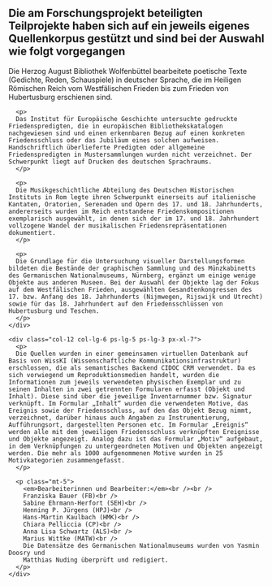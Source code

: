 <div class="breakout">
  <div class="blue-bar bg-gray py-5 py-xl-6 mb-5 d-flex align-items-center">
    <div class="container">
      <h2>
        Die am Forschungsprojekt beteiligten Teilprojekte haben sich auf ein jeweils eigenes Quellenkorpus gestützt und sind bei der Auswahl wie folgt vorgegangen
      </h2>
    </div>
  </div>
</div>

<div class="breakout-lg">
  <div class="row mx-lg-1 my-lg-5">
    <div class="col-12 col-lg-6 ps-lg-5 pe-lg-3 px-xl-7">
      <p>
      Die Herzog August Bibliothek Wolfenbüttel bearbeitete poetische Texte (Gedichte, Reden, Schauspiele) in deutscher Sprache, die im Heiligen Römischen Reich vom Westfälischen Frieden bis zum Frieden von Hubertusburg erschienen sind.
      </p>

      <p>
      Das Institut für Europäische Geschichte untersuchte gedruckte Friedenspredigten, die in europäischen Bibliothekskatalogen nachgewiesen sind und einen erkennbaren Bezug auf einen konkreten Friedensschluss oder das Jubiläum eines solchen aufweisen. Handschriftlich überlieferte Predigten oder allgemeine Friedenspredigten in Mustersammlungen wurden nicht verzeichnet. Der Schwerpunkt liegt auf Drucken des deutschen Sprachraums.
      </p>

      <p>
      Die Musikgeschichtliche Abteilung des Deutschen Historischen Instituts in Rom legte ihren Schwerpunkt einerseits auf italienische Kantaten, Oratorien, Serenaden und Opern des 17. und 18. Jahrhunderts, andererseits wurden im Reich entstandene Friedenskompositionen exemplarisch ausgewählt, in denen sich der im 17. und 18. Jahrhundert vollzogene Wandel der musikalischen Friedensrepräsentationen dokumentiert.
      </p>

      <p>
      Die Grundlage für die Untersuchung visueller Darstellungsformen bildeten die Bestände der graphischen Sammlung und des Münzkabinetts des Germanischen Nationalmuseums, Nürnberg, ergänzt um einige wenige Objekte aus anderen Museen. Bei der Auswahl der Objekte lag der Fokus auf dem Westfälischen Frieden, ausgewählten Gesandtenkongressen des 17. bzw. Anfang des 18. Jahrhunderts (Nijmwegen, Rijswijk und Utrecht) sowie für das 18. Jahrhundert auf den Friedensschlüssen von Hubertusburg und Teschen.
      </p>
    </div>

    <div class="col-12 col-lg-6 ps-lg-5 ps-lg-3 px-xl-7">
      <p>
      Die Quellen wurden in einer gemeinsamen virtuellen Datenbank auf Basis von WissKI (Wissenschaftliche Kommunikationsinfrastruktur) erschlossen, die als semantisches Backend CIDOC CRM verwendet. Da es sich vorwiegend um Reproduktionsmedien handelt, wurden die Informationen zum jeweils verwendeten physischen Exemplar und zu seinen Inhalten in zwei getrennten Formularen erfasst (Objekt und Inhalt). Diese sind über die jeweilige Inventarnummer bzw. Signatur verknüpft. Im Formular „Inhalt“ wurden die verwendeten Motive, das Ereignis sowie der Friedensschluss, auf den das Objekt Bezug nimmt, verzeichnet, darüber hinaus auch Angaben zu Instrumentierung, Aufführungsort, dargestellten Personen etc. Im Formular „Ereignis“ werden alle mit dem jeweiligen Friedensschluss verknüpften Ereignisse und Objekte angezeigt. Analog dazu ist das Formular „Motiv“ aufgebaut, in dem Verknüpfungen zu untergeordneten Motiven und Objekten angezeigt werden. Die mehr als 1000 aufgenommenen Motive wurden in 25 Motivkategorien zusammengefasst.
      </p>

      <p class="mt-5">
        <em>Bearbeiterinnen und Bearbeiter:</em><br /><br />
        Franziska Bauer (FB)<br />
        Sabine Ehrmann-Herfort (SEH)<br />
        Henning P. Jürgens (HPJ)<br />
        Hans-Martin Kaulbach (HMK)<br />
        Chiara Pelliccia (CP)<br />
        Anna Lisa Schwartz (ALS)<br />
        Marius Wittke (MATW)<br />
        Die Datensätze des Germanischen Nationalmuseums wurden von Yasmin Doosry und
        Matthias Nuding überprüft und redigiert.
      </p>
    </div>
  </div>
</div>